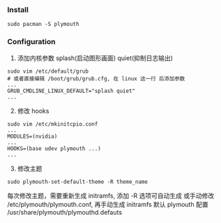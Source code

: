 ### Install
```shell
sudo pacman -S plymouth
```

### Configuration
1. 添加内核参数 splash(启动图形画面) quiet(抑制日志输出)
```shell
sudo vim /etc/default/grub
# 或者直接编辑 /boot/grub/grub.cfg, 在 linux 这一行 后添加参数
...
GRUB_CMDLINE_LINUX_DEFAULT="splash quiet"
...
```
2. 修改 hooks
```shell
sudo vim /etc/mkinitcpio.conf
...
MODULES=(nvidia)
...
HOOKS=(base udev plymouth ...)
...
```
3. 修改主题
```shell
sudo plymouth-set-default-theme -R theme_name
```
每次修改主题，需要重新生成 initramfs, 添加 -R 选项可自动生成
或手动修改 /etc/plymouth/plymouth.conf, 再手动生成 initramfs
默认 plymouth 配置 /usr/share/plymouth/plymouthd.defauts